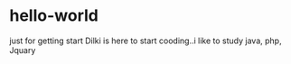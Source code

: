 # hello-world
just for getting start 
Dilki is here to start cooding..i like to study java, php, Jquary 
